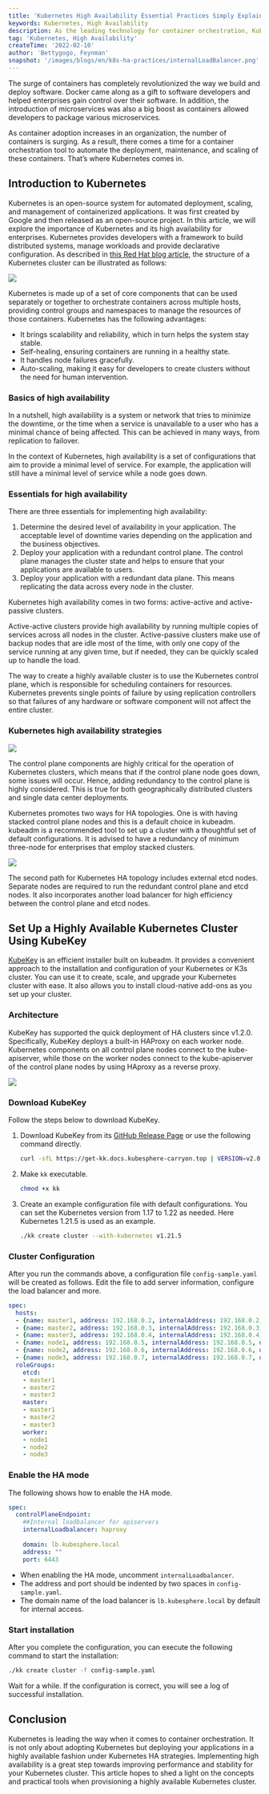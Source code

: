 ```yaml
---
title: 'Kubernetes High Availability Essential Practices Simply Explained'
keywords: Kubernetes, High Availability
description: As the leading technology for container orchestration, Kubernetes helps organizations to achieve container-based applications at scale. This article explains some essential practices of achieving Kubernetes high availability.
tag: 'Kubernetes, High Availability'
createTime: '2022-02-10'
author: 'Bettygogo, Feynman'
snapshot: '/images/blogs/en/k8s-ha-practices/internalLoadBalancer.png'
---
```


The surge of containers has completely revolutionized the way we build and deploy software. Docker came along as a gift to software developers and helped enterprises gain control over their software. In addition, the introduction of microservices was also a big boost as containers allowed developers to package various microservices.

As container adoption increases in an organization, the number of containers is surging. As a result, there comes a time for a container orchestration tool to automate the deployment, maintenance, and scaling of these containers. That’s where Kubernetes comes in.

## Introduction to Kubernetes

Kubernetes is an open-source system for automated deployment, scaling, and management of containerized applications. It was first created by Google and then released as an open-source project. In this article, we will explore the importance of Kubernetes and its high availability for enterprises. Kubernetes provides developers with a framework to build distributed systems, manage workloads and provide declarative configuration. As described in [this Red Hat blog article](https://www.redhat.com/en/topics/containers/kubernetes-architecture#components-of-a-cluster), the structure of a Kubernetes cluster can be illustrated as follows:

![](/images/blogs/en/k8s-ha-practices/k8s-structure.png)

Kubernetes is made up of a set of core components that can be used separately or together to orchestrate containers across multiple hosts, providing control groups and namespaces to manage the resources of those containers. Kubernetes has the following advantages:

- It brings scalability and reliability, which in turn helps the system stay stable.
- Self-healing, ensuring containers are running in a healthy state.
- It handles node failures gracefully.
- Auto-scaling, making it easy for developers to create clusters without the need for human intervention.

### Basics of high availability

In a nutshell, high availability is a system or network that tries to minimize the downtime, or the time when a service is unavailable to a user who has a minimal chance of being affected. This can be achieved in many ways, from replication to failover.

In the context of Kubernetes, high availability is a set of configurations that aim to provide a minimal level of service. For example, the application will still have a minimal level of service while a node goes down.

### Essentials for high availability

There are three essentials for implementing high availability:

1. Determine the desired level of availability in your application. The acceptable level of downtime varies depending on the application and the business objectives.
2. Deploy your application with a redundant control plane. The control plane manages the cluster state and helps to ensure that your applications are available to users.
3. Deploy your application with a redundant data plane. This means replicating the data across every node in the cluster.

Kubernetes high availability comes in two forms: active-active and active-passive clusters.

Active-active clusters provide high availability by running multiple copies of services across all nodes in the cluster. Active-passive clusters make use of backup nodes that are idle most of the time, with only one copy of the service running at any given time, but if needed, they can be quickly scaled up to handle the load.

The way to create a highly available cluster is to use the Kubernetes control plane, which is responsible for scheduling containers for resources. Kubernetes prevents single points of failure by using replication controllers so that failures of any hardware or software component will not affect the entire cluster.

### Kubernetes high availability strategies

![](/images/blogs/en/k8s-ha-practices/k8s-ha-strategy.png)

The control plane components are highly critical for the operation of Kubernetes clusters, which means that if the control plane node goes down, some issues will occur. Hence, adding redundancy to the control plane is highly considered. This is true for both geographically distributed clusters and single data center deployments.

Kubernetes promotes two ways for HA topologies. One is with having stacked control plane nodes and this is a default choice in kubeadm. kubeadm is a recommended tool to set up a cluster with a thoughtful set of default configurations. It is advised to have a redundancy of minimum three-node for enterprises that employ stacked clusters.

![](/images/blogs/en/k8s-ha-practices/kdm-ha.png)

The second path for Kubernetes HA topology includes external etcd nodes. Separate nodes are required to run the redundant control plane and etcd nodes. It also incorporates another load balancer for high efficiency between the control plane and etcd nodes.

## Set Up a Highly Available Kubernetes Cluster Using KubeKey

[KubeKey](https://github.com/whenegghitsrock/kubekey-carryon) is an efficient installer built on kubeadm. It provides a convenient approach to the installation and configuration of your Kubernetes or K3s cluster. You can use it to create, scale, and upgrade your Kubernetes cluster with ease. It also allows you to install cloud-native add-ons as you set up your cluster.

### Architecture

KubeKey has supported the quick deployment of HA clusters since v1.2.0. Specifically, KubeKey deploys a built-in HAProxy on each worker node. Kubernetes components on all control plane nodes connect to the kube-apiserver, while those on the worker nodes connect to the kube-apiserver of the control plane nodes by using HAproxy as a reverse proxy.

![](/images/blogs/en/k8s-ha-practices/internalLoadBalancer.png)

### Download KubeKey

Follow the steps below to download KubeKey.

1. Download KubeKey from its [GitHub Release Page](https://github.com/whenegghitsrock/kubekey-carryon/releases) or use the following command directly.

   ```bash
   curl -sfL https://get-kk.docs.kubesphere-carryon.top | VERSION=v2.0.0 sh -
   ```

2. Make `kk` executable.

   ```bash
   chmod +x kk
   ```

3. Create an example configuration file with default configurations. You can set the Kubernetes version from 1.17 to 1.22 as needed. Here Kubernetes 1.21.5 is used as an example.

   ```bash
   ./kk create cluster --with-kubernetes v1.21.5
   ```

### Cluster Configuration

After you run the commands above, a configuration file `config-sample.yaml` will be created as follows. Edit the file to add server information, configure the load balancer and more.

```yaml
spec:
  hosts:
  - {name: master1, address: 192.168.0.2, internalAddress: 192.168.0.2, user: ubuntu, password: Testing123}
  - {name: master2, address: 192.168.0.3, internalAddress: 192.168.0.3, user: ubuntu, password: Testing123}
  - {name: master3, address: 192.168.0.4, internalAddress: 192.168.0.4, user: ubuntu, password: Testing123}
  - {name: node1, address: 192.168.0.5, internalAddress: 192.168.0.5, user: ubuntu, password: Testing123}
  - {name: node2, address: 192.168.0.6, internalAddress: 192.168.0.6, user: ubuntu, password: Testing123}
  - {name: node3, address: 192.168.0.7, internalAddress: 192.168.0.7, user: ubuntu, password: Testing123}
  roleGroups:
    etcd:
    - master1
    - master2
    - master3
    master:
    - master1
    - master2
    - master3
    worker:
    - node1
    - node2
    - node3
```

### Enable the HA mode

The following shows how to enable the HA mode.

```yaml
spec:
  controlPlaneEndpoint:
    ##Internal loadbalancer for apiservers
    internalLoadbalancer: haproxy
    
    domain: lb.kubesphere.local
    address: ""
    port: 6443
```

- When enabling the HA mode, uncomment `internalLoadbalancer`.
- The address and port should be indented by two spaces in `config-sample.yaml`.
- The domain name of the load balancer is `lb.kubesphere.local` by default for internal access.

### Start installation

After you complete the configuration, you can execute the following command to start the installation:

```bash
./kk create cluster -f config-sample.yaml
```

Wait for a while. If the configuration is correct, you will see a log of successful installation.

## Conclusion

Kubernetes is leading the way when it comes to container orchestration. It is not only about adopting Kubernetes but deploying your applications in a highly available fashion under Kubernetes HA strategies. Implementing high availability is a great step towards improving performance and stability for your Kubernetes cluster. This article hopes to shed a light on the concepts and practical tools when provisioning a highly available Kubernetes cluster.
